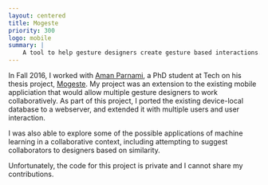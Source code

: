 ```yaml
---
layout: centered
title: Mogeste
priority: 300
logo: mobile
summary: |
    A tool to help gesture designers create gesture based interactions.
---
```


In Fall 2016, I worked with [Aman Parnami](http://amanparnami.com/), a PhD
student at Tech on his thesis project,
[Mogeste](https://dl.acm.org/citation.cfm?id=2971395). My project was an
extension to the existing mobile appliciation that would allow multiple gesture
designers to work collaboratively. As part of this project, I ported the
existing device-local database to a webserver, and extended it with multiple
users and user interaction.

I was also able to explore some of the possible applications of machine learning
in a collaborative context, including attempting to suggest collaborators to
designers based on similarity.

Unfortunately, the code for this project is private and I cannot share my
contributions.
